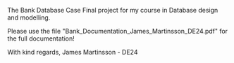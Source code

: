 The Bank Database Case
Final project for my course in Database design and modelling.

Please use  the file "Bank_Documentation_James_Martinsson_DE24.pdf" for the full documentation!

With kind regards,
James Martinsson - DE24
